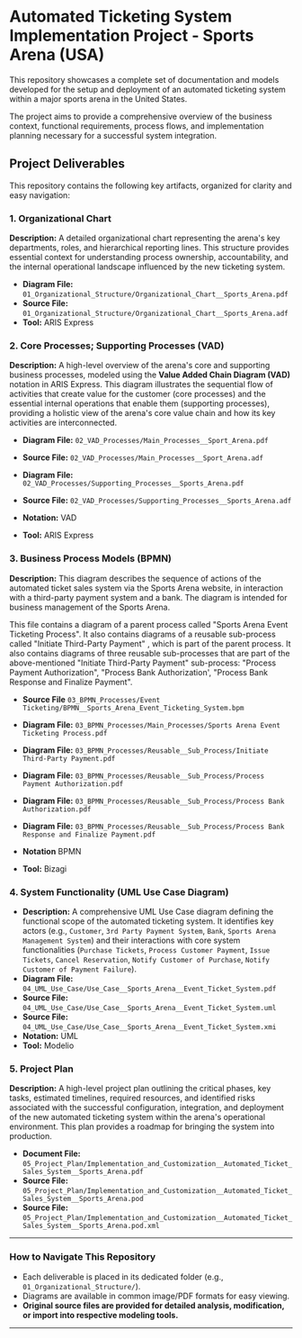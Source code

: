 # Automated Ticketing System Implementation Project - Sports Arena (USA)

This repository showcases a complete set of documentation and models developed for the setup and deployment of an automated ticketing system within a major sports arena in the United States.

The project aims to provide a comprehensive overview of the business context, functional requirements, process flows, and implementation planning necessary for a successful system integration.

## Project Deliverables

This repository contains the following key artifacts, organized for clarity and easy navigation:


### 1. Organizational Chart

**Description:** A detailed organizational chart representing the arena's key departments, roles, and hierarchical reporting lines. This structure provides essential context for understanding process ownership, accountability, and the internal operational landscape influenced by the new ticketing system.

* **Diagram File:** `01_Organizational_Structure/Organizational_Chart__Sports_Arena.pdf`
* **Source File:** `01_Organizational_Structure/Organizational_Chart__Sports_Arena.adf` 
* **Tool:** ARIS Express


### 2. Core Processes; Supporting Processes (VAD)

**Description:** A high-level overview of the arena's core and supporting business processes, modeled using the **Value Added Chain Diagram (VAD)** notation in ARIS Express. This diagram illustrates the sequential flow of activities that create value for the customer (core processes) and the essential internal operations that enable them (supporting processes), providing a holistic view of the arena's core value chain and how its key activities are interconnected.

* **Diagram File:** `02_VAD_Processes/Main_Processes__Sport_Arena.pdf`
* **Source File:** `02_VAD_Processes/Main_Processes__Sport_Arena.adf`

* **Diagram File:** `02_VAD_Processes/Supporting_Processes__Sports_Arena.pdf`
* **Source File:** `02_VAD_Processes/Supporting_Processes__Sports_Arena.adf`

* **Notation:** VAD
* **Tool:** ARIS Express


### 3. Business Process Models (BPMN)

**Description:** This diagram describes the sequence of actions of the automated ticket sales system via the Sports Arena website, in interaction with a third-party payment system and a bank. The diagram is intended for business management of the Sports Arena.

This file contains a diagram of a parent process called "Sports Arena Event Ticketing Process". It also contains diagrams of a reusable sub-process called "Initiate Third-Party Payment" , which is part of the parent process. It also contains diagrams of three reusable sub-processes that are part of the above-mentioned "Initiate Third-Party Payment" sub-process: "Process Payment Authorization", "Process Bank Authorization', "Process Bank Response and Finalize Payment".

* **Source File** `03_BPMN_Processes/Event Ticketing/BPMN__Sports_Arena_Event_Ticketing_System.bpm`
* **Diagram File:** `03_BPMN_Processes/Main_Processes/Sports Arena Event Ticketing Process.pdf`
* **Diagram File:** `03_BPMN_Processes/Reusable__Sub_Process/Initiate Third-Party Payment.pdf`
* **Diagram File:** `03_BPMN_Processes/Reusable__Sub_Process/Process Payment Authorization.pdf`
* **Diagram File:** `03_BPMN_Processes/Reusable__Sub_Process/Process Bank Authorization.pdf`
* **Diagram File:** `03_BPMN_Processes/Reusable__Sub_Process/Process Bank Response and Finalize Payment.pdf`

* **Notation** BPMN
* **Tool:** Bizagi


### 4. System Functionality (UML Use Case Diagram)

* **Description:** A comprehensive UML Use Case diagram defining the functional scope of the automated ticketing system. It identifies key actors (e.g., `Customer`, `3rd Party Payment System`, `Bank`, `Sports Arena Management System`) and their interactions with core system functionalities (`Purchase Tickets`, `Process Customer Payment`, `Issue Tickets`, `Cancel Reservation`, `Notify Customer of Purchase`, `Notify Customer of Payment Failure`).
* **Diagram File:** `04_UML_Use_Case/Use_Case__Sports_Arena__Event_Ticket_System.pdf` 
* **Source File:** `04_UML_Use_Case/Use_Case__Sports_Arena__Event_Ticket_System.uml`
* **Source File:** `04_UML_Use_Case/Use_Case__Sports_Arena__Event_Ticket_System.xmi`
* **Notation:** UML
* **Tool:** Modelio


### 5. Project Plan


**Description:** A high-level project plan outlining the critical phases, key tasks, estimated timelines, required resources, and identified risks associated with the successful configuration, integration, and deployment of the new automated ticketing system within the arena's operational environment. This plan provides a roadmap for bringing the system into production.

* **Document File:** `05_Project_Plan/Implementation_and_Customization__Automated_Ticket_Sales_System__Sports_Arena.pdf`
* **Source File:** `05_Project_Plan/Implementation_and_Customization__Automated_Ticket_Sales_System__Sports_Arena.pod`
* **Source File:** `05_Project_Plan/Implementation_and_Customization__Automated_Ticket_Sales_System__Sports_Arena.pod.xml`

---

### How to Navigate This Repository

* Each deliverable is placed in its dedicated folder (e.g., `01_Organizational_Structure/`).
* Diagrams are available in common image/PDF formats for easy viewing.
* **Original source files are provided for detailed analysis, modification, or import into respective modeling tools.**

---
